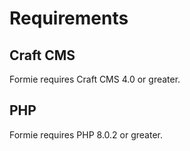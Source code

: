 # Requirements

## Craft CMS
Formie requires Craft CMS 4.0 or greater.

## PHP
Formie requires PHP 8.0.2 or greater.
